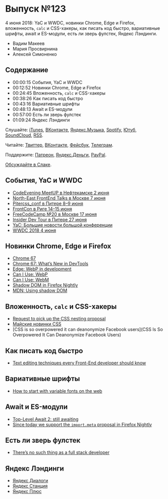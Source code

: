 # Выпуск №123

4 июня 2018: YaC и WWDC, новинки Chrome, Edge и Firefox, вложенность, `calc` и CSS-хакеры, как писать код быстро, вариативные шрифты, await и ES-модули, есть ли зверь фулстек, Яндекс Лэндинги.

- Вадим Макеев
- Мария Просвирнина
- Алексей Симоненко

## Содержание

- 00:00:15 События, YaC и WWDC
- 00:12:52 Новинки Chrome, Edge и Firefox
- 00:24:45 Вложенность, `calc` и CSS-хакеры
- 00:38:26 Как писать код быстро
- 00:43:16 Вариативные шрифты
- 00:48:13 Await и ES-модули
- 00:57:00 Есть ли зверь фулстек
- 01:09:24 Яндекс Лэндинги

Слушайте: [iTunes](https://itunes.apple.com/podcast/id1080500016), [ВКонтакте](https://vk.com/podcasts-32017543), [Яндекс.Музыка](https://music.yandex.ru/album/6245956), [Spotify](https://open.spotify.com/show/3rzAcADjpBpXt73L0epTjV), [Ютуб](https://www.youtube.com/playlist?list=PLMBnwIwFEFHcwuevhsNXkFTcadeX5R1Go), [SoundCloud](https://soundcloud.com/web-standards), [RSS](https://web-standards.ru/podcast/feed/).

Читайте: [Твиттер](https://twitter.com/webstandards_ru), [ВКонтакте](https://vk.com/webstandards_ru), [Фейсбук](https://www.facebook.com/webstandardsru), [Телеграм](https://t.me/webstandards_ru).

Поддержите: [Патреон](https://www.patreon.com/webstandards_ru), [Яндекс.Деньги](https://money.yandex.ru/to/41001119329753), [PayPal](https://www.paypal.me/pepelsbey).

[Обсуждайте в Слаке](http://slack.web-standards.ru/).

## События, YaC и WWDC

- [CodeEvening MeetUP в Нефтекамске 2 июня](http://meetup.jlabs.pro/)
- [North-East FrontEnd Talks  в Москве 7 июня](https://www.meetup.com/North-East-FrontEnd/events/250912365/)
- [Pitercss_conf в Питере 8–9 июня](https://pitercss.com/)
- [FrontCon в Риге 14–15 июня](https://frontcon.lv)
- [FreeCodeCamp №20 в Москве 17 июня](https://freecodecamp.timepad.ru/event/731580/)
- [Insider Dev Tour в Питере 27 июня](https://insiderdevtour.com/stpetersburg)
- [YaC: Большие новости большой конференции](https://yandex.ru/blog/company/bolshie-novosti-bolshoy-konferentsii)
- [WWDC 2018 4 июня](https://www.apple.com/apple-events/june-2018/)

## Новинки Chrome, Edge и Firefox

- [Chrome 67](https://developers.google.com/web/updates/2018/05/nic67)
- [Chrome 67: What’s New in DevTools](https://youtu.be/4EdPq9Nw6uI)
- [Edge: WebP in development](https://twitter.com/MSEdgeUpdates/status/1001644414677250056)
- [Can I Use: WebP](https://caniuse.com/#feat=webp)
- [Can I Use: WebM](https://caniuse.com/#feat=webm)
- [Shadow DOM in Firefox Nightly](https://twitter.com/FirefoxNightly/status/1001104178146611202)
- [MDN: Using shadow DOM](https://developer.mozilla.org/en-US/docs/Web/Web_Components/Using_shadow_DOM)

## Вложенность, `calc` и CSS-хакеры

- [Request to pick up the CSS nesting proposal](https://github.com/w3c/csswg-drafts/issues/2701)
- [Майские новинки CSS](http://css-live.ru/vecssti-s-polej/algebra-v-calc-novaya-specifichnost-selektorov-4-urovnya-i-drugie-majskie-novinki-css.html)
- [CSS is so overpowered it can deanonymize Facebook users](CSS Is So Overpowered It Can Deanonymize Facebook Users)

## Как писать код быстро

- [Text editing techniques every Front-End developer should know](https://benfrain.com/text-editing-techniques-every-front-end-developer-should-know/)

## Вариативные шрифты

- [How to start with variable fonts on the web](https://www.zeichenschatz.net/typografie/how-to-start-with-variable-fonts-on-the-web.html)

## Await и ES-модули

- [Top-Level Await 2: still awaiting ](https://docs.google.com/presentation/d/1lTTiNosXlqk78FO7Ze_CdMbF3PhO36kCk-mT783wpi8/view)
- [Since today we support the `import.meta` proposal in Firefox Nightly](https://twitter.com/SpiderMonkeyJS/status/999953755272564737)

## Есть ли зверь фулстек

- [There’s no such thing as a full stack developer](https://www.remotesynthesis.com/blog/full-stack-developer)

## Яндекс Лэндинги

- [Яндекс Диалоги](https://dialogs.yandex.ru/)
- [Яндекс Станция](https://station.yandex.ru/)
- [Яндекс Плюс](https://plus.yandex.ru/)
